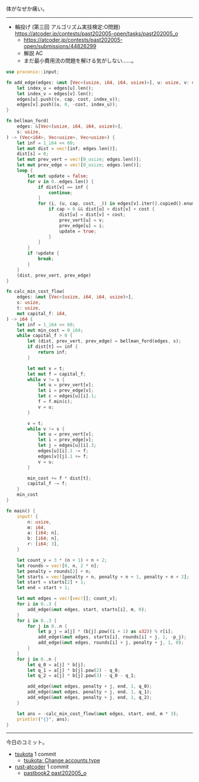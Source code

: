 体がなぜか痛い。

---

- 輪投げ (第三回 アルゴリズム実技検定:O問題)
  <https://atcoder.jp/contests/past202005-open/tasks/past202005_o>
  - <https://atcoder.jp/contests/past202005-open/submissions/44826299>
  - 解説 AC
  - まだ最小費用流の問題を解ける気がしない……。

```rust
use proconio::input;

fn add_edge(edges: &mut [Vec<(usize, i64, i64, usize)>], u: usize, v: usize, cap: i64, cost: i64) {
    let index_u = edges[u].len();
    let index_v = edges[v].len();
    edges[u].push((v, cap, cost, index_v));
    edges[v].push((u, 0, -cost, index_u));
}

fn bellman_ford(
    edges: &[Vec<(usize, i64, i64, usize)>],
    s: usize,
) -> (Vec<i64>, Vec<usize>, Vec<usize>) {
    let inf = 1_i64 << 60;
    let mut dist = vec![inf; edges.len()];
    dist[s] = 0;
    let mut prev_vert = vec![0_usize; edges.len()];
    let mut prev_edge = vec![0_usize; edges.len()];
    loop {
        let mut update = false;
        for v in 0..edges.len() {
            if dist[v] == inf {
                continue;
            }
            for (i, (u, cap, cost, _)) in edges[v].iter().copied().enumerate() {
                if cap > 0 && dist[u] > dist[v] + cost {
                    dist[u] = dist[v] + cost;
                    prev_vert[u] = v;
                    prev_edge[u] = i;
                    update = true;
                }
            }
        }
        if !update {
            break;
        }
    }
    (dist, prev_vert, prev_edge)
}

fn calc_min_cost_flow(
    edges: &mut [Vec<(usize, i64, i64, usize)>],
    s: usize,
    t: usize,
    mut capital_f: i64,
) -> i64 {
    let inf = 1_i64 << 60;
    let mut min_cost = 0_i64;
    while capital_f > 0 {
        let (dist, prev_vert, prev_edge) = bellman_ford(edges, s);
        if dist[t] == inf {
            return inf;
        }

        let mut v = t;
        let mut f = capital_f;
        while v != s {
            let u = prev_vert[v];
            let i = prev_edge[v];
            let c = edges[u][i].1;
            f = f.min(c);
            v = u;
        }

        v = t;
        while v != s {
            let u = prev_vert[v];
            let i = prev_edge[v];
            let j = edges[u][i].3;
            edges[u][i].1 -= f;
            edges[v][j].1 += f;
            v = u;
        }

        min_cost += f * dist[t];
        capital_f -= f;
    }
    min_cost
}

fn main() {
    input! {
        n: usize,
        m: i64,
        a: [i64; n],
        b: [i64; n],
        r: [i64; 3],
    }

    let count_v = 3 * (n + 1) + n + 2;
    let rounds = vec![0, n, 2 * n];
    let penalty = rounds[2] + n;
    let starts = vec![penalty + n, penalty + n + 1, penalty + n + 2];
    let start = starts[2] + 1;
    let end = start + 1;

    let mut edges = vec![vec![]; count_v];
    for i in 0..3 {
        add_edge(&mut edges, start, starts[i], m, 0);
    }
    for i in 0..3 {
        for j in 0..n {
            let p_j = a[j] * (b[j].pow((i + 1) as u32)) % r[i];
            add_edge(&mut edges, starts[i], rounds[i] + j, 1, -p_j);
            add_edge(&mut edges, rounds[i] + j, penalty + j, 1, 0);
        }
    }
    for j in 0..n {
        let q_0 = a[j] * b[j];
        let q_1 = a[j] * b[j].pow(2) - q_0;
        let q_2 = a[j] * b[j].pow(3) - q_0 - q_1;

        add_edge(&mut edges, penalty + j, end, 1, q_0);
        add_edge(&mut edges, penalty + j, end, 1, q_1);
        add_edge(&mut edges, penalty + j, end, 1, q_2);
    }

    let ans = -calc_min_cost_flow(&mut edges, start, end, m * 3);
    println!("{}", ans);
}
```

---

今日のコミット。

- [tsukota](https://github.com/bouzuya/tsukota) 1 commit
  - [tsukota: Change accounts type](https://github.com/bouzuya/tsukota/commit/73b8438478ee0eddc5c7e5a234d33ce3cd2879a7)
- [rust-atcoder](https://github.com/bouzuya/rust-atcoder) 1 commit
  - [pastbook2 past202005_o](https://github.com/bouzuya/rust-atcoder/commit/36c79546c5da5bca1c6b20bf6e8225f04be003ee)
